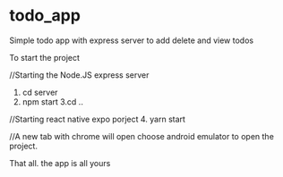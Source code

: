 # todo_app
Simple todo app with express server to add delete and view todos

To start the project

//Starting the Node.JS express server
1. cd server
2. npm start
3.cd ..

//Starting react native expo porject
4. yarn start 

//A new tab with chrome will open choose android emulator to open the project.

That all. the app is all yours


